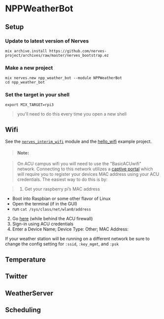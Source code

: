 # NPPWeatherBot

## Setup
### Update to latest version of Nerves
    mix archive.install https://github.com/nerves-project/archives/raw/master/nerves_bootstrap.ez
### Make a new project
    mix nerves.new npp_weather_bot --module NPPWeatherBot
    cd npp_weather_bot
### Set the target in your shell
    export MIX_TARGET=rpi3
> you'll need to do this every time you open a new shell

## Wifi
See the [`nerves_interim_wifi`](https://github.com/nerves-project/nerves_interim_wifi) module and 
the [hello\_wifi](https://github.com/nerves-project/nerves-examples/tree/master/hello_wifi) 
example project.

>#### Note:

> On ACU campus wifi you will need to use the "BasicACUwifi" network. Connecting to this 
network utilizes a [captive portal](https://en.wikipedia.org/wiki/Captive_portal) which 
will require you to register your devices MAC address using your ACU credentials. 
The easiest way to do this is by:

>1. Get your raspberry pi’s MAC address 
 - Boot into Raspbian or some other flavor of Linux
 - Open the terminal (if in the GUI)
 - run `cat /sys/class/net/wlan0/address`
2. Go [here](https://clearpass.acu.edu/guest/auth_login.php?target=%2Fguest%2Fmac_create.php) 
(while behind the ACU firewall)
3. Sign-in using ACU credentials
4. Enter a Device Name; Device Type: Other; MAC Address: <MAC ADDR OF RPI3>

If your weather station will be running on a different network be sure to change the config 
setting for `:ssid`, `:key_mgmt`, and `:psk`

## Temperature

## Twitter

## WeatherServer

## Scheduling